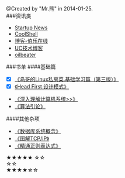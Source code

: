 @Created by "Mr.熊" in 2014-01-25.  
###资讯类
* [Startup News](http://news.dbanotes.net/)
* [CoolShell](http://coolshell.cn/)
* [博客-伯乐在线](http://blog.jobbole.com/)
* [UC技术博客](http://tech.uc.cn/)
* [oilbeater](http://oilbeater.com/index.html)

###书单
####基础篇
- [x] [《鸟哥的Linux私房菜.基础学习篇（第三版）》](http://book.douban.com/subject/4889838/)
- [x] [《Head First 设计模式》](http://book.douban.com/subject/2243615/)
* [《深入理解计算机系统>>》](http://book.douban.com/subject/5333562/)
* [《算法引论》](http://book.douban.com/subject/4178907/)

####其他杂项
* [《数据库系统概念》](http://book.douban.com/subject/1929984/)
* [《图解TCP/IP》](http://book.douban.com/subject/24737674/)
* [《精通正则表达式》](http://book.douban.com/subject/2154713/)

★★★★★
☆☆  
☆☆  
★★★★☆☆
